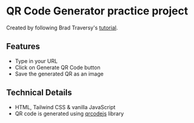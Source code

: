 # QR Code Generator practice project

Created by following Brad Traversy's [tutorial](https://youtu.be/qNiUlml9MDk).

## Features

- Type in your URL
- Click on Generate QR Code button
- Save the generated QR as an image

## Technical Details

- HTML, Tailwind CSS & vanilla JavaScript
- QR code is generated using [qrcodejs](https://github.com/davidshimjs/qrcodejs) library
